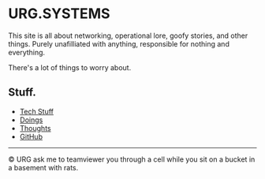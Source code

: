 # URG.SYSTEMS

This site is all about networking, operational lore, goofy stories, and other things. 
Purely unafilliated with anything, responsible for nothing and everything.

There's a lot of things to worry about.

## Stuff.

- [Tech Stuff](/notes/)
- [Doings](/projects/)
- [Thoughts](/thoughts/)
- [GitHub](https://github.com/urgdog)

---

© URG
ask me to teamviewer you through a cell while you sit on a bucket in a basement with rats.

